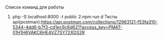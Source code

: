 Список команд для работы
1. php -S localhost:8000 -t public
2.npm run d
Тесты api(postman):https://api.postman.com/collections/12963121-f53fa310-5344-4dd6-b7f3-cd1ec9c6d621?access_key=PMAT-01H1H6VAKC6HE4VZ7SY72XDS2R
